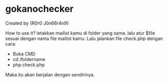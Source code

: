# gokanochecker
Created by {R0r0 J0n66r4n9}

How to use it?
letakkan mailist kamu di folder yang sama. lalu atur $file sesuai dengan nama file mailist kamu. Lalu jalankan file check.php 
dengan cara: 
  - Buka CMD
  - cd /foldername
  - php check.php
  
  Maka itu akan berjalan dengan sendirinya.

